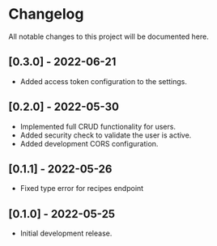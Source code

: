 # Changelog

All notable changes to this project will be documented here.

## [0.3.0] - 2022-06-21
- Added access token configuration to the settings.

## [0.2.0] - 2022-05-30
- Implemented full CRUD functionality for users.
- Added security check to validate the user is active.
- Added development CORS configuration.

## [0.1.1] - 2022-05-26
- Fixed type error for recipes endpoint

## [0.1.0] - 2022-05-25
- Initial development release.
